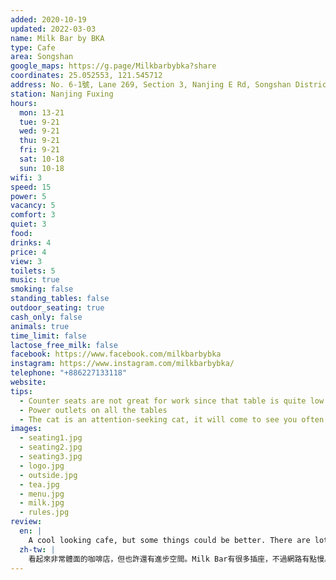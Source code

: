 ```yaml
---
added: 2020-10-19
updated: 2022-03-03
name: Milk Bar by BKA
type: Cafe
area: Songshan
google_maps: https://g.page/Milkbarbybka?share
coordinates: 25.052553, 121.545712
address: No. 6-1號, Lane 269, Section 3, Nanjing E Rd, Songshan District, Taipei City, Taiwan 105
station: Nanjing Fuxing
hours:
  mon: 13-21
  tue: 9-21
  wed: 9-21
  thu: 9-21
  fri: 9-21
  sat: 10-18
  sun: 10-18
wifi: 3
speed: 15
power: 5
vacancy: 5
comfort: 3
quiet: 3
food: 
drinks: 4
price: 4
view: 3
toilets: 5
music: true
smoking: false
standing_tables: false
outdoor_seating: true
cash_only: false 
animals: true
time_limit: false
lactose_free_milk: false
facebook: https://www.facebook.com/milkbarbybka
instagram: https://www.instagram.com/milkbarbybka/
telephone: "+886227133118"
website: 
tips:
  - Counter seats are not great for work since that table is quite low
  - Power outlets on all the tables
  - The cat is an attention-seeking cat, it will come to see you often
images:
  - seating1.jpg
  - seating2.jpg
  - seating3.jpg
  - logo.jpg
  - outside.jpg
  - tea.jpg
  - menu.jpg
  - milk.jpg
  - rules.jpg
review:
  en: |
    A cool looking cafe, but some things could be better. There are lots of power outlets, but the WiFi is a little slow. The counter seats are a little too low, the large worktables are a little too high, and the chairs are quite uncomfortable. Also note that the cafe regularly rents out the space for private events. Be sure to check their facebook before you decide to go.
  zh-tw: |
    看起來非常體面的咖啡店，但也許還有進步空間。Milk Bar有很多插座，不過網路有點慢。吧台邊的椅子有點太低，而大工作桌的椅子則偏高，椅子坐起來不是很舒適。除此之外，這裡時常被私人活動包場，來之前記得看一下臉書公告。
---
```

